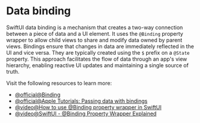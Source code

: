 # Data binding

SwiftUI data binding is a mechanism that creates a two-way connection between a piece of data and a UI element. It uses the `@Binding` property wrapper to allow child views to share and modify data owned by parent views. Bindings ensure that changes in data are immediately reflected in the UI and vice versa. They are typically created using the `$` prefix on a `@State` property. This approach facilitates the flow of data through an app's view hierarchy, enabling reactive UI updates and maintaining a single source of truth.

Visit the following resources to learn more:

- [@official@Binding](https://developer.apple.com/documentation/swiftui/binding)
- [@official@Apple Tutorials: Passing data with bindings](https://developer.apple.com/tutorials/app-dev-training/passing-data-with-bindings)
- [@video@How to use @Binding property wrapper in SwiftUI](https://www.youtube.com/watch?v=btDMzB5x2Gs)
- [@video@SwiftUI - @Binding Property Wrapper Explained](https://www.youtube.com/watch?v=lgtB3WLEOYg)